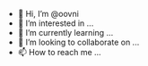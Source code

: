 - 👋 Hi, I’m @oovni
- 👀 I’m interested in ...
- 🌱 I’m currently learning ...
- 💞️ I’m looking to collaborate on ...
- 📫 How to reach me ...

<!---
oovni/oovni is a ✨ special ✨ repository because its `README.md` (this file) appears on your GitHub profile.
You can click the Preview link to take a look at your changes.
--->
